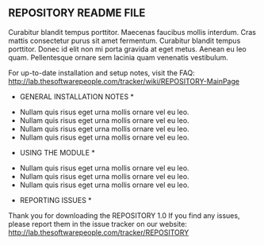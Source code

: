 REPOSITORY README FILE
-------
Curabitur blandit tempus porttitor. Maecenas faucibus mollis interdum. Cras mattis consectetur purus sit amet fermentum. Curabitur blandit tempus porttitor. Donec id elit non mi porta gravida at eget metus. Aenean eu leo quam. Pellentesque ornare sem lacinia quam venenatis vestibulum.

For up-to-date installation and setup notes, visit the FAQ:
http://lab.thesoftwarepeople.com/tracker/wiki/REPOSITORY-MainPage

* GENERAL INSTALLATION NOTES *

- Nullam quis risus eget urna mollis ornare vel eu leo.
- Nullam quis risus eget urna mollis ornare vel eu leo.
- Nullam quis risus eget urna mollis ornare vel eu leo.
- Nullam quis risus eget urna mollis ornare vel eu leo.

* USING THE MODULE *

- Nullam quis risus eget urna mollis ornare vel eu leo.
- Nullam quis risus eget urna mollis ornare vel eu leo.
- Nullam quis risus eget urna mollis ornare vel eu leo.

* REPORTING ISSUES *

Thank you for downloading the REPOSITORY 1.0
If you find any issues, please report them in the issue tracker on our website:
http://lab.thesoftwarepeople.com/tracker/REPOSITORY
